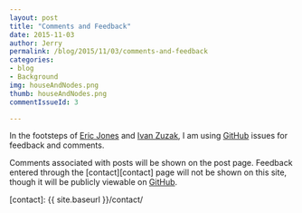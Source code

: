 ```yaml
---
layout: post
title: "Comments and Feedback"
date: 2015-11-03
author: Jerry
permalink: /blog/2015/11/03/comments-and-feedback
categories:
- blog
- Background
img: houseAndNodes.png
thumb: houseAndNodes.png
commentIssueId: 3

---
```

In the footsteps of [Eric Jones][erjjones.github.io] and
[Ivan Zuzak][ivanzuzak], I am using
[GitHub][github] issues for feedback and comments.

Comments associated with posts will be shown on the post page.
Feedback entered through the
[contact][contact] page will not be
shown on this site, though it will be publicly viewable on
[GitHub][github].

[erjjones.github.io]: http://erjjones.github.io/blog/How-I-built-my-blog-in-one-day/
[ivanzuzak]: http://ivanzuzak.info/2011/02/18/github-hosted-comments-for-github-hosted-blogs.html
[github]: https://github.com
[contact]: {{ site.baseurl }}/contact/ 

